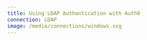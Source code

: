 ```yaml
---
title: Using LDAP Authentication with Auth0
connection: LDAP
image: /media/connections/windows.svg
---
```

